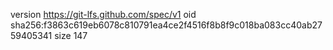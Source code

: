 version https://git-lfs.github.com/spec/v1
oid sha256:f3863c619eb6078c810791ea4ce2f4516f8b8f9c018ba083cc40ab2759405341
size 147
